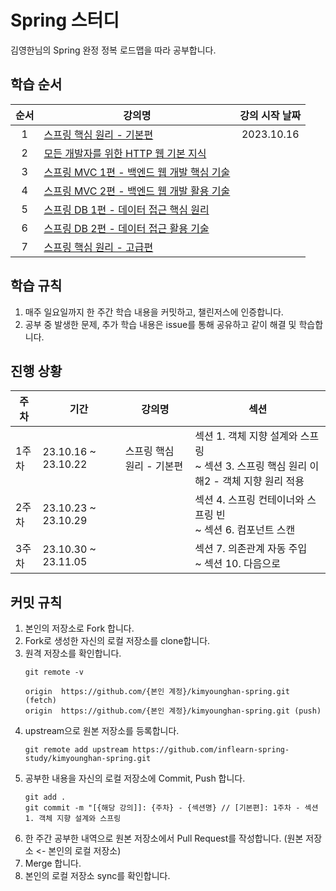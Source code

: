 # Spring 스터디
김영한님의 Spring 완정 정복 로드맵을 따라 공부합니다.


## 학습 순서
|  순서   | 강의명                         |강의 시작 날짜|
|:-----:|-----------------------------|:---:|
|   1   | [스프링 핵심 원리 - 기본편](https://www.inflearn.com/course/%EC%8A%A4%ED%94%84%EB%A7%81-%ED%95%B5%EC%8B%AC-%EC%9B%90%EB%A6%AC-%EA%B8%B0%EB%B3%B8%ED%8E%B8)             |2023.10.16|
|   2   | [모든 개발자를 위한 HTTP 웹 기본 지식](https://www.inflearn.com/course/http-%EC%9B%B9-%EB%84%A4%ED%8A%B8%EC%9B%8C%ED%81%AC)     ||
|   3   | [스프링 MVC 1편 - 백엔드 웹 개발 핵심 기술](https://www.inflearn.com/course/%EC%8A%A4%ED%94%84%EB%A7%81-mvc-1) ||
|   4   | [스프링 MVC 2편 - 백엔드 웹 개발 활용 기술](https://www.inflearn.com/course/%EC%8A%A4%ED%94%84%EB%A7%81-mvc-2) ||
|   5   | [스프링 DB 1편 - 데이터 접근 핵심 원리](https://www.inflearn.com/course/%EC%8A%A4%ED%94%84%EB%A7%81-db-1)    ||
|   6   | [스프링 DB 2편 - 데이터 접근 활용 기술](https://www.inflearn.com/course/%EC%8A%A4%ED%94%84%EB%A7%81-db-2)    ||
|   7   | [스프링 핵심 원리 - 고급편](https://www.inflearn.com/course/%EC%8A%A4%ED%94%84%EB%A7%81-%ED%95%B5%EC%8B%AC-%EC%9B%90%EB%A6%AC-%EA%B3%A0%EA%B8%89%ED%8E%B8)             ||


## 학습 규칙

1. 매주 일요일까지 한 주간 학습 내용을 커밋하고, 챌린저스에 인증합니다.
2. 공부 중 발생한 문제, 추가 학습 내용은 issue를 통해 공유하고 같이 해결 및 학습합니다.


## 진행 상황
|주차|기간|강의명             |섹션|
|--|--|---------------|--|
|1주차|23.10.16 ~ 23.10.22|스프링 핵심 원리 - 기본편 |섹션 1. 객체 지향 설계와 스프링 <br/>~ 섹션 3. 스프링 핵심 원리 이해2 - 객체 지향 원리 적용|
|2주차|23.10.23 ~ 23.10.29||섹션 4. 스프링 컨테이너와 스프링 빈 <br/>~ 섹션 6. 컴포넌트 스캔|
|3주차|23.10.30 ~ 23.11.05||섹션 7. 의존관계 자동 주입 <br/>~ 섹션 10. 다음으로|

   
## 커밋 규칙

1. 본인의 저장소로 Fork 합니다.
2. Fork로 생성한 자신의 로컬 저장소를 clone합니다.
3. 원격 저장소를 확인합니다.
   ```
   git remote -v

   origin  https://github.com/{본인 계정}/kimyounghan-spring.git (fetch)
   origin  https://github.com/{본인 계정}/kimyounghan-spring.git (push)
   ```
 4. upstream으로 원본 저장소를 등록합니다.
    ```
    git remote add upstream https://github.com/inflearn-spring-study/kimyounghan-spring.git
    ```
5. 공부한 내용을 자신의 로컬 저장소에 Commit, Push 합니다.
   ```
   git add .
   git commit -m "[{해당 강의]]: {주차} - {섹션명} // [기본편]: 1주차 - 섹션1. 객체 지향 설계와 스프링
   ```
7. 한 주간 공부한 내역으로 원본 저장소에서 Pull Request를 작성합니다. (원본 저장소 <- 본인의 로컬 저장소)
8. Merge 합니다.
9. 본인의 로컬 저장소 sync를 확인합니다.
